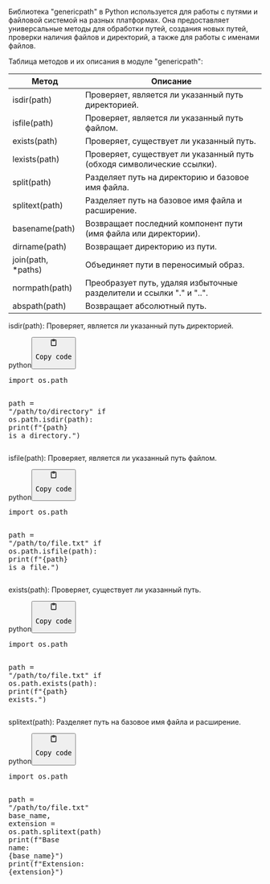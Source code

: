 <p>Библиотека "genericpath" в Python используется для работы с путями и файловой системой на разных платформах.
Она предоставляет универсальные методы для обработки путей, создания новых путей, проверки наличия файлов и директорий,
а также для работы с именами файлов.</p>
<p>Таблица методов и их описания в модуле "genericpath":</p>
<table>
<thead>
<tr>
<th>Метод</th>
<th>Описание</th>
</tr>
</thead>
<tbody>
<tr>
<td>isdir(path)</td>
<td>Проверяет, является ли указанный путь директорией.</td>
</tr>
<tr>
<td>isfile(path)</td>
<td>Проверяет, является ли указанный путь файлом.</td>
</tr>
<tr>
<td>exists(path)</td>
<td>Проверяет, существует ли указанный путь.</td>
</tr>
<tr>
<td>lexists(path)</td>
<td>Проверяет, существует ли указанный путь (обходя символические ссылки).</td>
</tr>
<tr>
<td>split(path)</td>
<td>Разделяет путь на директорию и базовое имя файла.</td>
</tr>
<tr>
<td>splitext(path)</td>
<td>Разделяет путь на базовое имя файла и расширение.</td>
</tr>
<tr>
<td>basename(path)</td>
<td>Возвращает последний компонент пути (имя файла или директории).</td>
</tr>
<tr>
<td>dirname(path)</td>
<td>Возвращает директорию из пути.</td>
</tr>
<tr>
<td>join(path, *paths)</td>
<td>Объединяет пути в переносимый образ.</td>
</tr>
<tr>
<td>normpath(path)</td>
<td>Преобразует путь, удаляя избыточные разделители и ссылки "." и "..".</td>
</tr>
<tr>
<td>abspath(path)</td>
<td>Возвращает абсолютный путь.</td>
</tr>
</tbody>
</table>
<p>isdir(path): Проверяет, является ли указанный путь директорией.</p>
<div class="code-element"><div class="lang-line"><text>python</text><button class="copy-code-button" onclick="copyCode(this)"><svg style="width: 1.2em;height: 1.2em;" aria-hidden="true" xmlns="http://www.w3.org/2000/svg" fill="none" viewBox="0 0 24 24"><path stroke="currentColor" stroke-linecap="round" stroke-linejoin="round" stroke-width="2" d="M15 4h3a1 1 0 0 1 1 1v15a1 1 0 0 1-1 1H6a1 1 0 0 1-1-1V5a1 1 0 0 1 1-1h3m0 3h6m-5-4v4h4V3h-4Z"/></svg><pre>Copy code</pre></button></div><div class="code"><div class="highlight"><pre><span></span><span class="kn">import</span> <span class="nn">os.path</span>

<span class="n">path</span> <span class="o">=</span> <span class="s2">&quot;/path/to/directory&quot;</span>
<span class="k">if</span> <span class="n">os</span><span class="o">.</span><span class="n">path</span><span class="o">.</span><span class="n">isdir</span><span class="p">(</span><span class="n">path</span><span class="p">):</span>
    <span class="nb">print</span><span class="p">(</span><span class="sa">f</span><span class="s2">&quot;</span><span class="si">{</span><span class="n">path</span><span class="si">}</span><span class="s2"> is a directory.&quot;</span><span class="p">)</span>
</pre></div></div></div>

<p>isfile(path): Проверяет, является ли указанный путь файлом.</p>
<div class="code-element"><div class="lang-line"><text>python</text><button class="copy-code-button" onclick="copyCode(this)"><svg style="width: 1.2em;height: 1.2em;" aria-hidden="true" xmlns="http://www.w3.org/2000/svg" fill="none" viewBox="0 0 24 24"><path stroke="currentColor" stroke-linecap="round" stroke-linejoin="round" stroke-width="2" d="M15 4h3a1 1 0 0 1 1 1v15a1 1 0 0 1-1 1H6a1 1 0 0 1-1-1V5a1 1 0 0 1 1-1h3m0 3h6m-5-4v4h4V3h-4Z"/></svg><pre>Copy code</pre></button></div><div class="code"><div class="highlight"><pre><span></span><span class="kn">import</span> <span class="nn">os.path</span>

<span class="n">path</span> <span class="o">=</span> <span class="s2">&quot;/path/to/file.txt&quot;</span>
<span class="k">if</span> <span class="n">os</span><span class="o">.</span><span class="n">path</span><span class="o">.</span><span class="n">isfile</span><span class="p">(</span><span class="n">path</span><span class="p">):</span>
    <span class="nb">print</span><span class="p">(</span><span class="sa">f</span><span class="s2">&quot;</span><span class="si">{</span><span class="n">path</span><span class="si">}</span><span class="s2"> is a file.&quot;</span><span class="p">)</span>
</pre></div></div></div>

<p>exists(path): Проверяет, существует ли указанный путь.</p>
<div class="code-element"><div class="lang-line"><text>python</text><button class="copy-code-button" onclick="copyCode(this)"><svg style="width: 1.2em;height: 1.2em;" aria-hidden="true" xmlns="http://www.w3.org/2000/svg" fill="none" viewBox="0 0 24 24"><path stroke="currentColor" stroke-linecap="round" stroke-linejoin="round" stroke-width="2" d="M15 4h3a1 1 0 0 1 1 1v15a1 1 0 0 1-1 1H6a1 1 0 0 1-1-1V5a1 1 0 0 1 1-1h3m0 3h6m-5-4v4h4V3h-4Z"/></svg><pre>Copy code</pre></button></div><div class="code"><div class="highlight"><pre><span></span><span class="kn">import</span> <span class="nn">os.path</span>

<span class="n">path</span> <span class="o">=</span> <span class="s2">&quot;/path/to/file.txt&quot;</span>
<span class="k">if</span> <span class="n">os</span><span class="o">.</span><span class="n">path</span><span class="o">.</span><span class="n">exists</span><span class="p">(</span><span class="n">path</span><span class="p">):</span>
    <span class="nb">print</span><span class="p">(</span><span class="sa">f</span><span class="s2">&quot;</span><span class="si">{</span><span class="n">path</span><span class="si">}</span><span class="s2"> exists.&quot;</span><span class="p">)</span>
</pre></div></div></div>

<p>splitext(path): Разделяет путь на базовое имя файла и расширение.</p>
<div class="code-element"><div class="lang-line"><text>python</text><button class="copy-code-button" onclick="copyCode(this)"><svg style="width: 1.2em;height: 1.2em;" aria-hidden="true" xmlns="http://www.w3.org/2000/svg" fill="none" viewBox="0 0 24 24"><path stroke="currentColor" stroke-linecap="round" stroke-linejoin="round" stroke-width="2" d="M15 4h3a1 1 0 0 1 1 1v15a1 1 0 0 1-1 1H6a1 1 0 0 1-1-1V5a1 1 0 0 1 1-1h3m0 3h6m-5-4v4h4V3h-4Z"/></svg><pre>Copy code</pre></button></div><div class="code"><div class="highlight"><pre><span></span><span class="kn">import</span> <span class="nn">os.path</span>

<span class="n">path</span> <span class="o">=</span> <span class="s2">&quot;/path/to/file.txt&quot;</span>
<span class="n">base_name</span><span class="p">,</span> <span class="n">extension</span> <span class="o">=</span> <span class="n">os</span><span class="o">.</span><span class="n">path</span><span class="o">.</span><span class="n">splitext</span><span class="p">(</span><span class="n">path</span><span class="p">)</span>
<span class="nb">print</span><span class="p">(</span><span class="sa">f</span><span class="s2">&quot;Base name: </span><span class="si">{</span><span class="n">base_name</span><span class="si">}</span><span class="s2">&quot;</span><span class="p">)</span>
<span class="nb">print</span><span class="p">(</span><span class="sa">f</span><span class="s2">&quot;Extension: </span><span class="si">{</span><span class="n">extension</span><span class="si">}</span><span class="s2">&quot;</span><span class="p">)</span>
</pre></div></div></div>